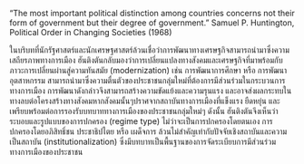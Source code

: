 “The most important political distinction among countries concerns not their form of government but their degree of government.” Samuel P. Huntington, Political Order in Changing Societies (1968)

ในบริบทที่นักรัฐศาสตร์และนักเศรษฐศาสตร์ล้วนเชื่อว่าการพัฒนาทางเศรษฐกิจสามารถนำมาซึ่งความเสถียรภาพทางการเมือง ฮันติงตันกลับมองว่าการเปลี่ยนแปลงทางสังคมและเศรษฐกิจที่มาพร้อมกับภาวะการเปลี่ยนผ่านสู่ความทันสมัย (modernization) เช่น การพัฒนาการศึกษา หรือ การพัฒนาอุตสาหกรรม สามารถนำมาซึ่งความตื่นตัวของประชาชนกลุ่มใหม่ที่ต้องการมีส่วนร่วมในกระบวนการทางการเมือง  การพัฒนาดังกล่าวจึงสามารถสร้างความขัดแย้งและความรุนแรง และอาจส่งผลกระทบในทางลบต่อโครงสร้างทางสังคมหากสังคมนั้นๆปราศจากสถาบันทางการเมืองที่แข็งแรง ยืดหยุ่น และเพรียบพร้อมต่อการรองรับบทบาททางการเมืองของประชาชนกลุ่มใหม่ๆ  ดังนั้น ฮันติงตันจึงเห็นว่าระบอบและรูปแบบของการปกครอง (regime type) ไม่ว่าจะเป็นการปกครองโดยตนเอง การปกครองโดยอภิสิทธิ์ชน ประชาธิปไตย หรือ เผด็จการ ล้วนไม่สำคัญเท่ากับปัจจัยเชิงสถาบันและความเป็นสถาบัน (institutionalization) ซึ่งมีบทบาทเป็นพื้นฐานของการจัดระเบียบการมีส่วนร่วมทางการเมืองของประชาชน 
